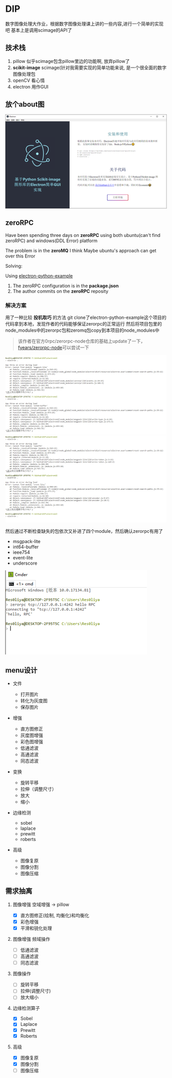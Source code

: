 # DIP
数字图像处理大作业，根据数字图像处理课上讲的一些内容,进行一个简单的实现吧
基本上是调用scimage的API了

## 技术栈

1. pillow 似乎scimage包含pillow里边的功能啊, 放弃pillow了
2. **scikit-image** scimage(针对我需要实现的简单功能来说, 是一个很全面的数字图像处理包
3. openCV 看心情
4. electron 用作GUI

## 放个about图

![about图](UIassets//about.png)

## zeroRPC

Have been spending three days on **zeroRPC**
          using both ubuntu(can't find zeroRPC) and windows(DDL Error) platform

The problem is in the **zeroMQ** I think
Maybe ubuntu's approach can get over this Error

Solving:

Using [electron-python-example](https://github.com/fyears/electron-python-example)

1. The zeroRPC configuration is in the **package.json**
2. The author commits on the **zeroRPC** reposity

### 解决方案

用了一种比较 **投机取巧** 的方法
git clone了electron-python-example这个项目的代码拿到本地，发现作者的代码能够保证zerorpc的正常运行
然后将项目包里的node_modules中的zerorpc包和zeromq包copy到本项目的node_modules中

>该作者在官方0rpc/zerorpc-node仓库的基础上update了一下，[fyears/zerorpc-node](https://github.com/fyears/zerorpc-node)可以尝试一下

![log1](assets/log1.png)
![log1](assets/log2.png)

然后通过不断检查缺失的包依次又补进了四个module，然后确认zerorpc有用了

+ msgpack-lite
+ int64-buffer
+ ieee754
+ event-lite
+ underscore

![log1](assets/log3.png)

## menu设计

- 文件
    - 打开图片
    - 转化为灰度图
    - 保存图片
- 增强
    - 直方图修正
    - 灰度图增强
    - 彩色图增强
    - 低通滤波
    - 高通滤波
    - 同态滤波

- 变换
    - 旋转平移
    - 拉伸（调整尺寸）
    - 放大
    - 缩小

- 边缘检测
    - sobel
    - laplace
    - prewitt
    - roberts
- 高级
    - 图像复原
    - 图像分割
    - 图像压缩

## 需求抽离

1. 图像增强 空域增强 -> pillow

    - [x] 直方图修正(绘制, 均衡化)和均衡化
    - [x] 彩色增强
    - [x] 平滑和锐化处理

2. 图像增强 频域操作

    - [ ] 低通滤波
    - [ ] 高通滤波
    - [ ] 同态滤波

3. 图像操作

    - [ ] 旋转平移
    - [ ] 拉伸(调整尺寸)
    - [ ] 放大缩小

4. 边缘检测算子

    - [x] Sobel
    - [x] Laplace
    - [x] Prewitt
    - [x] Roberts

5. 高级

    - [x] 图像复原
    - [x] 图像分割
    - [ ] 图像压缩